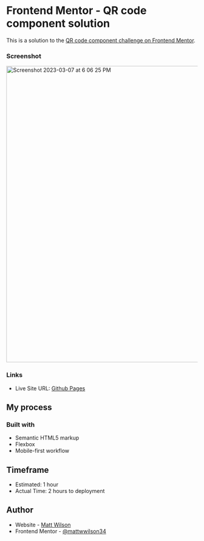 # Frontend Mentor - QR code component solution

This is a solution to the [QR code component challenge on Frontend Mentor](https://www.frontendmentor.io/challenges/qr-code-component-iux_sIO_H). 

### Screenshot
<img width="780" alt="Screenshot 2023-03-07 at 6 06 25 PM" src="https://user-images.githubusercontent.com/49503056/223574643-fe25e95a-7b0d-48db-a710-4da312756f66.png">


### Links

- Live Site URL: [Github Pages](https://mattwwilson34.github.io/front-end-mentor-qr-code-component/)

## My process

### Built with

- Semantic HTML5 markup
- Flexbox
- Mobile-first workflow

## Timeframe

- Estimated: 1 hour
- Actual Time: 2 hours to deployment

## Author

- Website - [Matt Wilson](https://mattwwilson.com/)
- Frontend Mentor - [@mattwwilson34](https://www.frontendmentor.io/profile/Mattwwilson34)
